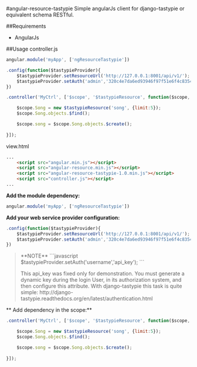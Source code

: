 #angular-resource-tastypie
Simple angularJs client for django-tastypie or equivalent schema RESTful.

##Requirements
- AngularJs

##Usage
controller.js
```javascript
angular.module('myApp', ['ngResourceTastypie'])

.config(function($tastypieProvider){
    $tastypieProvider.setResourceUrl('http://127.0.0.1:8001/api/v1/');
    $tastypieProvider.setAuth('admin','320c4e7da6ed93946f97f51e6f4c8354a098bb6e');
})

.controller('MyCtrl', ['$scope', '$tastypieResource', function($scope, $tastypieResource){

    $scope.Song = new $tastypieResource('song', {limit:5});
    $scope.Song.objects.$find();

    $scope.song = $scope.Song.objects.$create();
    
}]);
```

view.html
```html
...
    <script src="angular.min.js"></script>
    <script src="angular-resource.min.js"></script>
    <script src="angular-resource-tastypie-1.0.min.js"></script>
    <script src="controller.js"></script>
...
```

**Add the module dependency:**
```javascript
angular.module('myApp', ['ngResourceTastypie'])
```

**Add your web service provider configuration:**
```javascript
.config(function($tastypieProvider){
    $tastypieProvider.setResourceUrl('http://127.0.0.1:8001/api/v1/');
    $tastypieProvider.setAuth('admin','320c4e7da6ed93946f97f51e6f4c8354a098bb6e');
})
```
<blockquote>
**NOTE**
```javascript
$tastypieProvider.setAuth('username','api_key');
```
<p>
This api_key was fixed only for demonstration. 
You must generate a dynamic key during the login User, 
in its authorization system, and then configure this attribute. 
With django-tastypie this task is quite simple: 
http://django-tastypie.readthedocs.org/en/latest/authentication.html
</p>
</blockquote>

** Add dependency in the scope:**
```javascript
.controller('MyCtrl', ['$scope', '$tastypieResource', function($scope, $tastypieResource){

    $scope.Song = new $tastypieResource('song', {limit:5});
    $scope.Song.objects.$find();

    $scope.song = $scope.Song.objects.$create();
    
}]);
```


